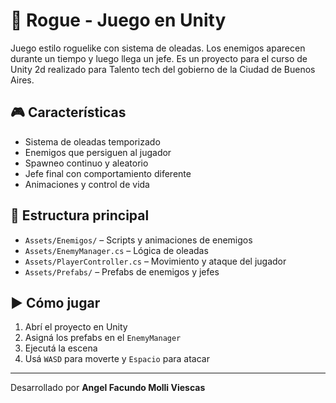 # 🧪 Rogue - Juego en Unity

Juego estilo roguelike con sistema de oleadas. Los enemigos aparecen durante un tiempo y luego llega un jefe. Es un proyecto para el curso de Unity 2d realizado para Talento tech del gobierno de la Ciudad de Buenos Aires.

## 🎮 Características

- Sistema de oleadas temporizado
- Enemigos que persiguen al jugador
- Spawneo continuo y aleatorio
- Jefe final con comportamiento diferente
- Animaciones y control de vida

## 📂 Estructura principal

- `Assets/Enemigos/` – Scripts y animaciones de enemigos
- `Assets/EnemyManager.cs` – Lógica de oleadas
- `Assets/PlayerController.cs` – Movimiento y ataque del jugador
- `Assets/Prefabs/` – Prefabs de enemigos y jefes

## ▶️ Cómo jugar

1. Abrí el proyecto en Unity
2. Asigná los prefabs en el `EnemyManager`
3. Ejecutá la escena
4. Usá `WASD` para moverte y `Espacio` para atacar

---

Desarrollado por **Angel Facundo Molli Viescas**
